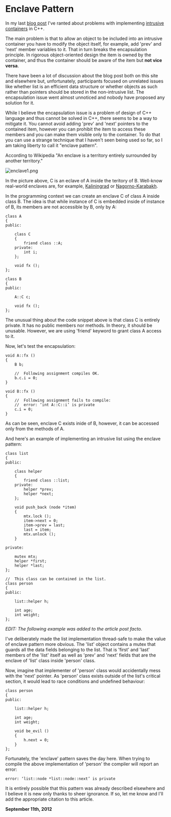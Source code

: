 # Enclave Pattern



In my last [blog post](/blog:8) I've ranted about problems with implementing [intrusive containers](http://www.boost.org/doc/libs/1_35_0/doc/html/intrusive/intrusive_vs_nontrusive.html) in C++.

The main problem is that to allow an object to be included into an intrusive container you have to modify the object itself, for example, add 'prev' and 'next' member variables to it. That in turn breaks the encapsulation principle. In rigorous object-oriented design the item is owned by the container, and thus the container should be aware of the item but **not vice versa**.

There have been a lot of discussion about the blog post both on this site and elsewhere but, unfortunately, participants focused on unrelated issues like whether list is an efficient data structure or whether objects as such rather than pointers should be stored in the non-intrusive list. The encapsulation issue went almost unnoticed and nobody have proposed any solution for it.

While I believe the encapsulation issue is a problem of design of C++ language and thus cannot be solved in C++, there seems to be a way to mitigate it. You cannot avoid adding 'prev' and 'next' pointers to the contained item, however you can prohibit the item to access these members and you can make them visible only to the container. To do that you can use a strange technique that I haven't seen being used so far, so I am taking liberty to call it "enclave pattern".

According to Wikipedia "An enclave is a territory entirely surrounded by another territory."

![enclave1.png](http://250bpm.wdfiles.com/local--files/blog:9/enclave1.png)

In the picture above, C is an eclave of A inside the teritory of B. Well-know real-world enclaves are, for example, [Kaliningrad](https://en.wikipedia.org/wiki/Kaliningrad_Oblast) or [Nagorno-Karabakh](https://en.wikipedia.org/wiki/Nagorno-Karabakh).

In the programming context we can create an enclave C of class A inside class B. The idea is that while instance of C is embedded inside of instance of B, its members are not accessible by B, only by A:

    class A
    {
    public:
    
        class C
        {
            friend class ::A;
        private:
            int i;
        };
    
        void fx ();
    };
    
    class B
    {
    public:
    
        A::C c;
    
        void fx ();
    };

The unusual thing about the code snippet above is that class C is entirely private. It has no public members nor methods. In theory, it should be unusable. However, we are using 'friend' keyword to grant class A access to it.

Now, let's test the encapsulation:

    void A::fx ()
    {
        B b;
    
        //  Following assignment compiles OK.
        b.c.i = 0;
    }
    
    void B::fx ()
    {
        //  Following assignment fails to compile:
        //  error: ‘int A::C::i’ is private
        c.i = 0;
    }

As can be seen, enclave C exists inide of B, however, it can be accessed only from the methods of A.

And here's an example of implementing an intrusive list using the enclave pattern:

    class list
    {
    public:
    
        class helper
        {
            friend class ::list;
        private:
            helper *prev;
            helper *next;
        };
    
        void push_back (node *item)
        {
            mtx.lock ();
            item->next = 0;
            item->prev = last;
            last = item;
            mtx.unlock ();
        }
    
    private:
    
        mutex mtx;
        helper *first;
        helper *last;
    };
    
    //  This class can be contained in the list.
    class person 
    {
    public:
    
        list::helper h;
    
        int age;
        int weight;
    };

_EDIT: The following example was added to the article post facto._

I've deliberately made the list implementation thread-safe to make the value of enclave pattern more obvious. The 'list' object contains a mutex that guards all the data fields belonging to the list. That is 'first' and 'last' members of the 'list' itself as well as 'prev' and 'next' fields that are the enclave of 'list' class inside 'person' class.

Now, imagine that implementer of 'person' class would accidentally mess with the 'next' pointer. As 'person' class exists outside of the list's critical section, it would lead to race conditions and undefined behaviour:

    class person 
    {
    public:
    
        list::helper h;
    
        int age;
        int weight;
    
        void be_evil ()
        {
            h.next = 0;
        }
    };

Fortunately, the 'enclave' pattern saves the day here. When trying to compile the above implementation of 'person' the compiler will report an error:

    error: ‘list::node *list::node::next’ is private

It is entirely possible that this pattern was already described elsewhere and I believe it is new only thanks to sheer ignorance. If so, let me know and I'll add the appropriate citation to this article.

**September 11th, 2012**